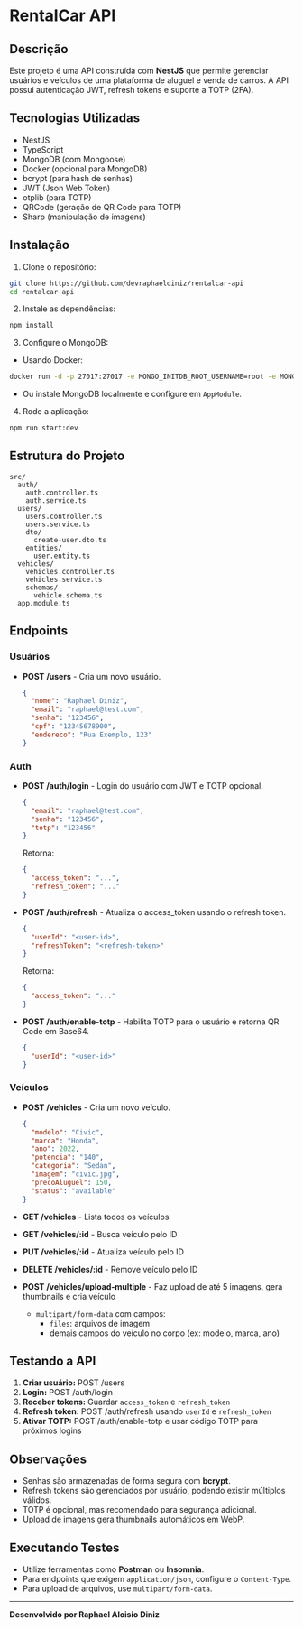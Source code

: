 
# RentalCar API

## Descrição

Este projeto é uma API construída com **NestJS** que permite gerenciar usuários e veículos de uma plataforma de aluguel e venda de carros. A API possui autenticação JWT, refresh tokens e suporte a TOTP (2FA).

## Tecnologias Utilizadas

* NestJS
* TypeScript
* MongoDB (com Mongoose)
* Docker (opcional para MongoDB)
* bcrypt (para hash de senhas)
* JWT (Json Web Token)
* otplib (para TOTP)
* QRCode (geração de QR Code para TOTP)
* Sharp (manipulação de imagens)

## Instalação

1. Clone o repositório:

```bash
git clone https://github.com/devraphaeldiniz/rentalcar-api
cd rentalcar-api
```

2. Instale as dependências:

```bash
npm install
```

3. Configure o MongoDB:

* Usando Docker:

```bash
docker run -d -p 27017:27017 -e MONGO_INITDB_ROOT_USERNAME=root -e MONGO_INITDB_ROOT_PASSWORD=rootpassword mongo
```

* Ou instale MongoDB localmente e configure em `AppModule`.

4. Rode a aplicação:

```bash
npm run start:dev
```

## Estrutura do Projeto

```
src/
  auth/
    auth.controller.ts
    auth.service.ts
  users/
    users.controller.ts
    users.service.ts
    dto/
      create-user.dto.ts
    entities/
      user.entity.ts
  vehicles/
    vehicles.controller.ts
    vehicles.service.ts
    schemas/
      vehicle.schema.ts
  app.module.ts
```

## Endpoints

### Usuários

* **POST /users** - Cria um novo usuário.

  ```json
  {
    "nome": "Raphael Diniz",
    "email": "raphael@test.com",
    "senha": "123456",
    "cpf": "12345678900",
    "endereco": "Rua Exemplo, 123"
  }
  ```

### Auth

* **POST /auth/login** - Login do usuário com JWT e TOTP opcional.

  ```json
  {
    "email": "raphael@test.com",
    "senha": "123456",
    "totp": "123456"
  }
  ```

  Retorna:

  ```json
  {
    "access_token": "...",
    "refresh_token": "..."
  }
  ```

* **POST /auth/refresh** - Atualiza o access_token usando o refresh token.

  ```json
  {
    "userId": "<user-id>",
    "refreshToken": "<refresh-token>"
  }
  ```

  Retorna:

  ```json
  {
    "access_token": "..."
  }
  ```

* **POST /auth/enable-totp** - Habilita TOTP para o usuário e retorna QR Code em Base64.

  ```json
  {
    "userId": "<user-id>"
  }
  ```

### Veículos

* **POST /vehicles** - Cria um novo veículo.

  ```json
  {
    "modelo": "Civic",
    "marca": "Honda",
    "ano": 2022,
    "potencia": "140",
    "categoria": "Sedan",
    "imagem": "civic.jpg",
    "precoAluguel": 150,
    "status": "available"
  }
  ```

* **GET /vehicles** - Lista todos os veículos
* **GET /vehicles/:id** - Busca veículo pelo ID
* **PUT /vehicles/:id** - Atualiza veículo pelo ID
* **DELETE /vehicles/:id** - Remove veículo pelo ID
* **POST /vehicles/upload-multiple** - Faz upload de até 5 imagens, gera thumbnails e cria veículo

  * `multipart/form-data` com campos:
    * `files`: arquivos de imagem
    * demais campos do veículo no corpo (ex: modelo, marca, ano)

## Testando a API

1. **Criar usuário:** POST /users
2. **Login:** POST /auth/login
3. **Receber tokens:** Guardar `access_token` e `refresh_token`
4. **Refresh token:** POST /auth/refresh usando `userId` e `refresh_token`
5. **Ativar TOTP:** POST /auth/enable-totp e usar código TOTP para próximos logins

## Observações

* Senhas são armazenadas de forma segura com **bcrypt**.
* Refresh tokens são gerenciados por usuário, podendo existir múltiplos válidos.
* TOTP é opcional, mas recomendado para segurança adicional.
* Upload de imagens gera thumbnails automáticos em WebP.

## Executando Testes

* Utilize ferramentas como **Postman** ou **Insomnia**.
* Para endpoints que exigem `application/json`, configure o `Content-Type`.
* Para upload de arquivos, use `multipart/form-data`.

---

**Desenvolvido por Raphael Aloisio Diniz**

